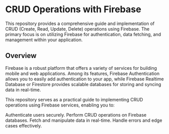# CRUD Operations with Firebase

This repository provides a comprehensive guide and implementation of CRUD (Create, Read, Update, Delete) operations using Firebase. The primary focus is on utilizing Firebase for authentication, data fetching, and management within your application.

## Overview

Firebase is a robust platform that offers a variety of services for building mobile and web applications. Among its features, Firebase Authentication allows you to easily add authentication to your app, while Firebase Realtime Database or Firestore provides scalable databases for storing and syncing data in real-time.

This repository serves as a practical guide to implementing CRUD operations using Firebase services, enabling you to:

Authenticate users securely.
Perform CRUD operations on Firebase databases.
Fetch and manipulate data in real-time.
Handle errors and edge cases effectively.

